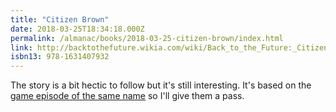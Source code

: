 ```yaml
---
title: "Citizen Brown"
date: 2018-03-25T18:34:18.000Z
permalink: /almanac/books/2018-03-25-citizen-brown/index.html
link: http://backtothefuture.wikia.com/wiki/Back_to_the_Future:_Citizen_Brown
isbn13: 978-1631407932
---
```


The story is a bit hectic to follow but it's still interesting. It's based on the [game episode of the same name](http://backtothefuture.wikia.com/wiki/Back_to_the_Future:_The_Game_-_Episode_3:_Citizen_Brown) so I'll give them a pass.